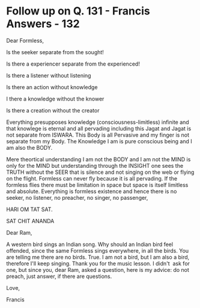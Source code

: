 # Follow up on Q. 131 - Francis Answers - 132

Dear Formless,

Is the seeker separate from the sought!

Is there a experiencer separate from the experienced!

Is there a listener without listening

Is there an action without knowledge

I there a knowledge without the knower

Is there a creation without the creator

Everything presupposes knowledge (consciousness-limitless) infinite and that knowlege is eternal and all pervading including this Jagat and Jagat is not separate from ISWARA. This Body is all Pervasive and my finger is not separate from my Body. The Knowledge I am is pure conscious being and I am also the BODY.

Mere theortical understanding I am not the BODY and I am not the MIND is only for the MIND but understanding through the INSIGHT one sees the TRUTH without the SEER that is silence and not singing on the web or flying on the flight. Formless can never fly because it is all pervading. If the formless flies there must be limitation in space but space is itself limitless and absolute. Everything is formless existence and hence there is no seeker, no listener, no preacher, no singer, no passenger,

HARI OM TAT SAT.

SAT CHIT ANANDA

Dear Ram,

A western bird sings an Indian song. Why should an Indian bird feel offended, since the same Formless sings everywhere, in all the birds. You are telling me there are no birds. True. I am not a bird, but I am also a bird, therefore I'll keep singing. Thank you for the music lesson. I didn't  ask for one, but since you, dear Ram, asked a question, here is my advice: do not preach, just answer, if there are questions.

Love,

Francis

